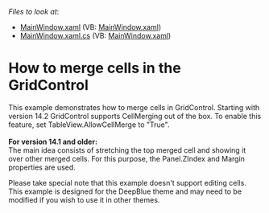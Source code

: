 <!-- default file list -->
*Files to look at*:

* [MainWindow.xaml](./CS/CellMerging/MainWindow.xaml) (VB: [MainWindow.xaml](./VB/CellMerging/MainWindow.xaml))
* [MainWindow.xaml.cs](./CS/CellMerging/MainWindow.xaml.cs) (VB: [MainWindow.xaml](./VB/CellMerging/MainWindow.xaml))
<!-- default file list end -->
# How to merge cells in the GridControl


<p>This example demonstrates how to merge cells in GridControl. Starting with version 14.2 GridControl supports CellMerging out of the box. To enable this feature, set TableView.AllowCellMerge to "True".<br /><br /><strong>For version 14.1 and older:</strong><br />The main idea consists of stretching the top merged cell and showing it over other merged cells. For this purpose, the Panel.ZIndex and Margin properties are used.</p>
<p>Please take special note that this example doesn't support editing cells. This example is designed for the DeepBlue theme and may need to be modified if you wish to use it in other themes.</p>

<br/>


